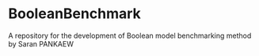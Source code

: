 # BooleanBenchmark

A repository for the development of Boolean model benchmarking method by Saran PANKAEW

